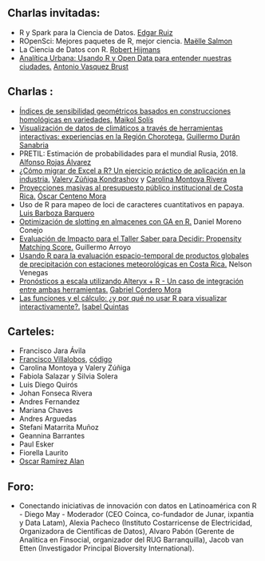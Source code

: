 ## Charlas invitadas:

* R y Spark para la Ciencia de Datos.	[Edgar Ruiz](https://twitter.com/theotheredgar)
* ROpenSci: Mejores paquetes de R, mejor ciencia.	[Maëlle Salmon](https://twitter.com/ma_salmon)
* La Ciencia de Datos con R.	[Robert Hijmans](https://rspatial.org/)
* [Analítica Urbana: Usando R y Open Data para entender nuestras ciudades.](https://conectar19.netlify.com/#1)	[Antonio Vasquez Brust](https://twitter.com/vazquezbrust)

## Charlas : 

* [Índices de sensibilidad geométricos basados en construcciones homológicas en variedades.](https://github.com/ConectaR2019/Presentaciones/blob/master/PRES02_MSolis.pdf) [Maikol Solís](https://twitter.com/maikol_solis)
* [Visualización de datos de climáticos a través de herramientas interactivas: experiencias en la Región Chorotega.](https://github.com/ConectaR2019/Presentaciones/blob/master/PRES03_GDuran.pdf) [Guillermo Durán Sanabria](https://twitter.com/gds506)
* PRETIL: Estimación de probabilidades para el mundial Rusia, 2018. [Alfonso Rojas Álvarez](https://twitter.com/alf10087)
* [¿Cómo migrar de Excel a R? Un ejercicio práctico de aplicación en la industria.](https://github.com/ConectaR2019/Presentaciones/blob/master/PRES05_VZuniga.pdf) [Valery Zúñiga Kondrashov](https://twitter.com/telaroz) y [Carolina Montoya Rivera](https://twitter.com/serilone)
* [Proyecciones masivas al presupuesto público institucional de Costa Rica.](https://github.com/ConectaR2019/Presentaciones/blob/master/PRES06_OCenteno.pdf) [Óscar Centeno Mora](https://www.linkedin.com/in/oscar-centeno-mora-0a17a35b/)
* Uso de R para mapeo de loci de caracteres cuantitativos en papaya. [Luis Barboza Barquero](http://www.agronomia.ucr.ac.cr/sitio/index.php?option=com_content&view=article&id=122:barboza-barquero-luis&catid=12&Itemid=106)
* [Optimización de slotting en almacenes con GA en R.](https://github.com/ConectaR2019/Presentaciones/blob/master/PRES08_DMoreno.pdf) Daniel Moreno Conejo
* [Evaluación de Impacto para el Taller Saber para Decidir: Propensity Matching Score.](https://github.com/ConectaR2019/Presentaciones/blob/master/PRES10_GArroyo.pdf) Guillermo Arroyo
* [Usando R para la evaluación espacio-temporal de productos globales de precipitación con estaciones meteorológicas en Costa Rica.](https://github.com/ConectaR2019/Presentaciones/blob/master/PRES12_NVenegas.pdf) Nelson Venegas
* [Pronósticos a escala utilizando Alteryx + R - Un caso de integración entre ambas herramientas.](https://github.com/ConectaR2019/Presentaciones/blob/master/PRES13_GCordero.pdf) [Gabriel Cordero Mora](https://twitter.com/DantaAnalytics)
* [Las funciones y el cálculo: ¿y por qué no usar R para visualizar interactivamente?.](https://github.com/ConectaR2019/Presentaciones/blob/master/PRES14_IQuintas.pdf) [Isabel Quintas](https://www.linkedin.com/in/isabel-quintas-1815a328/)

## Carteles:

* Francisco Jara Ávila
* [Francisco Villalobos](https://github.com/ConectaR2019/Presentaciones/blob/master/Villalobos.pdf), [código](http://rpubs.com/Francisco-VillalobosMadrigal/462169)
* Carolina Montoya y Valery Zúñiga
* Fabiola Salazar y Silvia Solera
* Luis Diego Quirós 
* Johan Fonseca Rivera 
* Andres Fernandez 
* Mariana Chaves 
* Andres Arguedas 
* Stefani Matarrita Muñoz 
* Geannina Barrantes 
* Paul Esker 
* Fiorella Laurito 
* [Oscar Ramírez Alan](https://zenodo.org/record/2566480#.XGc0yM9Kiu6)


## Foro:

* Conectando iniciativas de innovación con datos en Latinoamérica con R - Diego May - Moderador (CEO Coinca, co-fundador de Junar, ixpantia y Data Latam), Alexia Pacheco (Instituto Costarricense de Electricidad, Organizadora de Científicas de Datos), Alvaro Pabón (Gerente de Analitica en Finsocial, organizador del RUG Barranquilla), Jacob van Etten (Investigador Principal Bioversity International).
